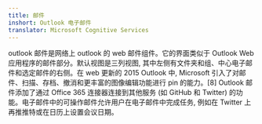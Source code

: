 ```yaml
---
title: 邮件
inshort: Outlook 电子邮件
translator: Microsoft Cognitive Services
---
```


outlook 邮件是网络上 outlook 的 web 邮件组件。它的界面类似于 Outlook Web 应用程序的邮件部分。默认视图是三列视图, 其中左侧有文件夹和组、中心电子邮件和选定邮件的右侧。在 web 更新的 2015 Outlook 中, Microsoft 引入了对邮件、扫描、存档、撤消和更丰富的图像编辑功能进行 pin 的能力。[8] Outlook 邮件添加了通过 Office 365 连接器连接到其他服务 (如 GitHub 和 Twitter) 的功能。电子邮件中的可操作邮件允许用户在电子邮件中完成任务, 例如在 Twitter 上再推推特或在日历上设置会议日期。





